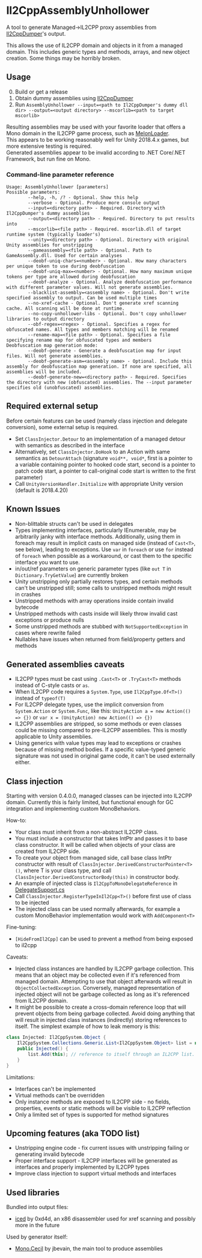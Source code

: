 # Il2CppAssemblyUnhollower
A tool to generate Managed->IL2CPP proxy assemblies from
 [Il2CppDumper](https://github.com/Perfare/Il2CppDumper )'s output.

This allows the use of IL2CPP domain and objects in it from a managed domain. 
This includes generic types and methods, arrays, and new object creation. Some things may be horribly broken. 
 
 ## Usage
  0. Build or get a release
  1. Obtain dummy assemblies using [Il2CppDumper](https://github.com/Perfare/Il2CppDumper)
  2. Run `AssemblyUnhollower --input=<path to Il2CppDumper's dummy dll dir> --output=<output directory> --mscorlib=<path to target mscorlib>`    
       
 Resulting assemblies may be used with your favorite loader that offers a Mono domain in the IL2CPP game process, such as [MelonLoader](https://github.com/HerpDerpinstine/MelonLoader).    
 This appears to be working reasonably well for Unity 2018.4.x games, but more extensive testing is required.  
 Generated assemblies appear to be invalid according to .NET Core/.NET Framework, but run fine on Mono.

### Command-line parameter reference
```
Usage: AssemblyUnhollower [parameters]
Possible parameters:
        --help, -h, /? - Optional. Show this help
        --verbose - Optional. Produce more console output
        --input=<directory path> - Required. Directory with Il2CppDumper's dummy assemblies
        --output=<directory path> - Required. Directory to put results into
        --mscorlib=<file path> - Required. mscorlib.dll of target runtime system (typically loader's)
        --unity=<directory path> - Optional. Directory with original Unity assemblies for unstripping
        --gameassembly=<file path> - Optional. Path to GameAssembly.dll. Used for certain analyses
        --deobf-uniq-chars=<number> - Optional. How many characters per unique token to use during deobfuscation
        --deobf-uniq-max=<number> - Optional. How many maximum unique tokens per type are allowed during deobfuscation
        --deobf-analyze - Optional. Analyze deobfuscation performance with different parameter values. Will not generate assemblies.
        --blacklist-assembly=<assembly name> - Optional. Don't write specified assembly to output. Can be used multiple times
        --no-xref-cache - Optional. Don't generate xref scanning cache. All scanning will be done at runtime.
        --no-copy-unhollower-libs - Optional. Don't copy unhollower libraries to output directory
        --obf-regex=<regex> - Optional. Specifies a regex for obfuscated names. All types and members matching will be renamed
        --rename-map=<file path> - Optional. Specifies a file specifying rename map for obfuscated types and members
Deobfuscation map generation mode:
        --deobf-generate - Generate a deobfuscation map for input files. Will not generate assemblies.
        --deobf-generate-asm=<assembly name> - Optional. Include this assembly for deobfuscation map generation. If none are specified, all assemblies will be included.
        --deobf-generate-new=<directory path> - Required. Specifies the directory with new (obfuscated) assemblies. The --input parameter specifies old (unobfuscated) assemblies. 
```

## Required external setup
Before certain features can be used (namely class injection and delegate conversion), some external setup is required.
 * Set `ClassInjector.Detour` to an implementation of a managed detour with semantics as described in the interface 
 * Alternatively, set `ClassInjector.DoHook` to an Action with same semantics as `DetourAttach` (signature `void**, void*`, first is a pointer to a variable containing pointer to hooked code start, second is a pointer to patch code start, a pointer to call-original code start is written to the first parameter)
 * Call `UnityVersionHandler.Initialize` with appropriate Unity version (default is 2018.4.20)

## Known Issues
 * Non-blittable structs can't be used in delegates
 * Types implementing interfaces, particularly IEnumerable, may be arbitrarily janky with interface methods. Additionally, using them in foreach may result in implicit casts on managed side (instead of `Cast<T>`, see below), leading to exceptions. Use `var` in `foreach` or use `for` instead of `foreach` when possible as a workaround, or cast them to the specific interface you want to use.
 * in/out/ref parameters on generic parameter types (like `out T` in `Dictionary.TryGetValue`) are currently broken
 * Unity unstripping only partially restores types, and certain methods can't be unstripped still; some calls to unstripped methods might result in crashes
 * Unstripped methods with array operations inside contain invalid bytecode
 * Unstripped methods with casts inside will likely throw invalid cast exceptions or produce nulls
 * Some unstripped methods are stubbed with `NotSupportedException` in cases where rewrite failed
 * Nullables have issues when returned from field/property getters and methods

## Generated assemblies caveats
 * IL2CPP types must be cast using `.Cast<T>` or `.TryCast<T>` methods instead of C-style casts or `as`.
 * When IL2CPP code requires a `System.Type`, use `Il2CppType.Of<T>()` instead of `typeof(T)`
 * For IL2CPP delegate types, use the implicit conversion from `System.Action` or `System.Func`, like this: `UnityAction a = new Action(() => {})` or `var x = (UnityAction) new Action(() => {})`
 * IL2CPP assemblies are stripped, so some methods or even classes could be missing compared to pre-IL2CPP assemblies. This is mostly applicable to Unity assemblies.
 * Using generics with value types may lead to exceptions or crashes because of missing method bodies. If a specific value-typed generic signature was not used in original game code, it can't be used externally either.

## Class injection
Starting with version 0.4.0.0, managed classes can be injected into IL2CPP domain. Currently this is fairly limited, but functional enough for GC integration and implementing custom MonoBehaviors.

How-to:
 * Your class must inherit from a non-abstract IL2CPP class.
 * You must include a constructor that takes IntPtr and passes it to base class constructor. It will be called when objects of your class are created from IL2CPP side.
 * To create your object from managed side, call base class IntPtr constructor with result of `ClassInjector.DerivedConstructorPointer<T>()`, where T is your class type, and call `ClassInjector.DerivedConstructorBody(this)` in constructor body.
 * An example of injected class is `Il2CppToMonoDelegateReference` in [DelegateSupport.cs](UnhollowerRuntimeLib/DelegateSupport.cs)
 * Call `ClassInjector.RegisterTypeInIl2Cpp<T>()` before first use of class to be injected
 * The injected class can be used normally afterwards, for example a custom MonoBehavior implementation would work with `AddComponent<T>`
 
 Fine-tuning:
  * `[HideFromIl2Cpp]` can be used to prevent a method from being exposed to il2cpp
 
Caveats:
 * Injected class instances are handled by IL2CPP garbage collection. This means that an object may be collected even if it's referenced from managed domain. Attempting to use that object afterwards will result in `ObjectCollectedException`. Conversely, managed representation of injected object will not be garbage collected as long as it's referenced from IL2CPP domain.
 * It might be possible to create a cross-domain reference loop that will prevent objects from being garbage collected. Avoid doing anything that will result in injected class instances (indirectly) storing references to itself. The simplest example of how to leak memory is this:
```c#
class Injected: Il2CppSystem.Object {
    Il2CppSystem.Collections.Generic.List<Il2CppSystem.Object> list = new ...;
    public Injected() {
        list.Add(this); // reference to itself through an IL2CPP list. This will prevent both this and list from being garbage collected, ever.
    }
}
```

Limitations:
 * Interfaces can't be implemented
 * Virtual methods can't be overridden
 * Only instance methods are exposed to IL2CPP side - no fields, properties, events or static methods will be visible to IL2CPP reflection
 * Only a limited set of types is supported for method signatures
 
## Upcoming features (aka TODO list)
 * Unstripping engine code - fix current issues with unstripping failing or generating invalid bytecode
 * Proper interface support - IL2CPP interfaces will be generated as interfaces and properly implemented by IL2CPP types
 * Improve class injection to support virtual methods and interfaces

## Used libraries
Bundled into output files:
 * [iced](https://github.com/0xd4d/iced) by 0xd4d, an x86 disassembler used for xref scanning and possibly more in the future

Used by generator itself:
 * [Mono.Cecil](https://github.com/jbevain/cecil) by jbevain, the main tool to produce assemblies